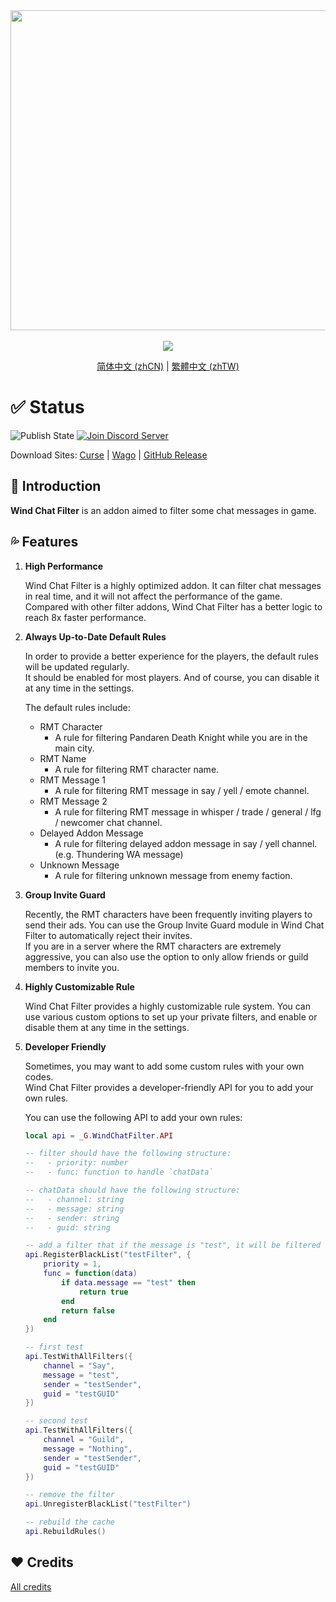 <div align="center">
<img width="512" src="Title.svg"/><br><br>
<img src="https://img.shields.io/badge/Version-1.2.8-green.svg?longCache=true&style=for-the-badge"/>

[简体中文 (zhCN)](README_zhCN.md) | [繁體中文 (zhTW)](README_zhTW.md)
</div>

# ✅ Status

![Publish State](https://img.shields.io/github/actions/workflow/status/fang2hou/WindChatFilter/publish_stable.yml?branch=1.2.2) [![Join Discord Server](https://img.shields.io/badge/Wind%20Plugins-Join-grey.svg?longCache=true&color=7289DA&logo=discord)](https://discord.gg/WHDER5SATV)

Download Sites: [Curse](https://www.curseforge.com/wow/addons/wind-chat-filter-wcf) | [Wago](https://addons.wago.io/addons/windchatfilter) | [GitHub Release](https://github.com/fang2hou/WindChatFilter/releases)

## 🌟 Introduction

**Wind Chat Filter** is an addon aimed to filter some chat messages in game.

## 💦 Features

1. **High Performance**

    Wind Chat Filter is a highly optimized addon. It can filter chat messages in real time, and it will not affect the performance of the game.
    Compared with other filter addons, Wind Chat Filter has a better logic to reach 8x faster performance.

1. **Always Up-to-Date Default Rules**

    In order to provide a better experience for the players, the default rules will be updated regularly.  
    It should be enabled for most players. And of course, you can disable it at any time in the settings.

    The default rules include:
    - RMT Character
      - A rule for filtering Pandaren Death Knight while you are in the main city.
    - RMT Name
      - A rule for filtering RMT character name.
    - RMT Message 1
      - A rule for filtering RMT message in say / yell / emote channel.
    - RMT Message 2
      - A rule for filtering RMT message in whisper / trade / general / lfg / newcomer chat channel.
    - Delayed Addon Message
      - A rule for filtering delayed addon message in say / yell channel. (e.g. Thundering WA message)
    - Unknown Message
      - A rule for filtering unknown message from enemy faction.

1. **Group Invite Guard**

    Recently, the RMT characters have been frequently inviting players to send their ads. You can use the Group Invite Guard module in Wind Chat Filter to automatically reject their invites.  
    If you are in a server where the RMT characters are extremely aggressive, you can also use the option to only allow friends or guild members to invite you.

1. **Highly Customizable Rule**

    Wind Chat Filter provides a highly customizable rule system. You can use various custom options to set up your private filters, and enable or disable them at any time in the settings.

1. **Developer Friendly**

    Sometimes, you may want to add some custom rules with your own codes.  
    Wind Chat Filter provides a developer-friendly API for you to add your own rules.

    You can use the following API to add your own rules:

    ```lua
    local api = _G.WindChatFilter.API

    -- filter should have the following structure:
    --   - priority: number
    --   - func: function to handle `chatData`

    -- chatData should have the following structure:
    --   - channel: string
    --   - message: string
    --   - sender: string
    --   - guid: string

    -- add a filter that if the message is "test", it will be filtered
    api.RegisterBlackList("testFilter", {
        priority = 1,
        func = function(data)
            if data.message == "test" then
                return true
            end
            return false
        end
    })

    -- first test
    api.TestWithAllFilters({
        channel = "Say",
        message = "test",
        sender = "testSender",
        guid = "testGUID"
    })

    -- second test
    api.TestWithAllFilters({
        channel = "Guild",
        message = "Nothing",
        sender = "testSender",
        guid = "testGUID"
    })

    -- remove the filter
    api.UnregisterBlackList("testFilter")

    -- rebuild the cache
    api.RebuildRules()
    ```

## ❤️ Credits

[All credits](CREDITS.md)
